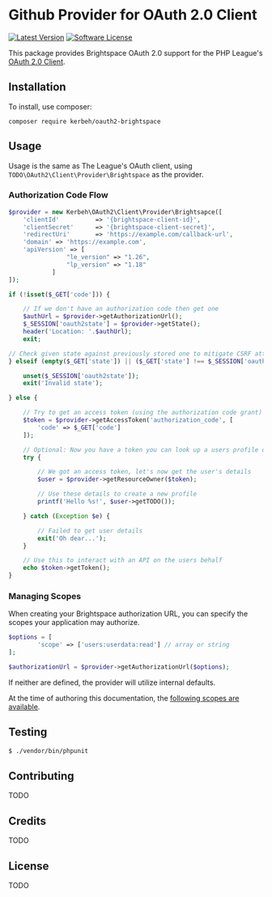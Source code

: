 # Github Provider for OAuth 2.0 Client
[![Latest Version](https://img.shields.io/github/release-pre/kerbeh/oauth2-brightspace.svg?style=flat-square)](https://github.com/kerbeh/oauth-brightspace/releases)
[![Software License](https://img.shields.io/badge/license-MIT-brightgreen.svg?style=flat-square)](LICENSE.md)

This package provides Brightspace OAuth 2.0 support for the PHP League's [OAuth 2.0 Client](https://github.com/thephpleague/oauth2-client).

## Installation

To install, use composer:

```
composer require kerbeh/oauth2-brightspace
```

## Usage

Usage is the same as The League's OAuth client, using `TODO\OAuth2\Client\Provider\Brightspace` as the provider.

### Authorization Code Flow

```php
$provider = new Kerbeh\OAuth2\Client\Provider\Brightsapce([
    'clientId'          => '{brightspace-client-id}',
    'clientSecret'      => '{brightspace-client-secret}',
    'redirectUri'       => 'https://example.com/callback-url',
    'domain' => 'https://example.com',
    'apiVersion' => [
                "le_version" => "1.26",
                "lp_version" => "1.18"
            ]
]);

if (!isset($_GET['code'])) {

    // If we don't have an authorization code then get one
    $authUrl = $provider->getAuthorizationUrl();
    $_SESSION['oauth2state'] = $provider->getState();
    header('Location: '.$authUrl);
    exit;

// Check given state against previously stored one to mitigate CSRF attack
} elseif (empty($_GET['state']) || ($_GET['state'] !== $_SESSION['oauth2state'])) {

    unset($_SESSION['oauth2state']);
    exit('Invalid state');

} else {

    // Try to get an access token (using the authorization code grant)
    $token = $provider->getAccessToken('authorization_code', [
        'code' => $_GET['code']
    ]);

    // Optional: Now you have a token you can look up a users profile data
    try {

        // We got an access token, let's now get the user's details
        $user = $provider->getResourceOwner($token);

        // Use these details to create a new profile
        printf('Hello %s!', $user->getTODO());

    } catch (Exception $e) {

        // Failed to get user details
        exit('Oh dear...');
    }

    // Use this to interact with an API on the users behalf
    echo $token->getToken();
}
```

### Managing Scopes

When creating your Brightspace authorization URL, you can specify the scopes your application may authorize.

```php
$options = [
        'scope' => ['users:userdata:read'] // array or string
];

$authorizationUrl = $provider->getAuthorizationUrl($options);
```
If neither are defined, the provider will utilize internal defaults.

At the time of authoring this documentation, the [following scopes are available](https://docs.valence.desire2learn.com/http-scopestable.html).

## Testing

``` bash
$ ./vendor/bin/phpunit
```

## Contributing

TODO

## Credits

TODO

## License

TODO